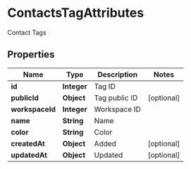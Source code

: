 

# ContactsTagAttributes

Contact Tags

## Properties

| Name | Type | Description | Notes |
|------------ | ------------- | ------------- | -------------|
|**id** | **Integer** | Tag ID |  |
|**publicId** | **Object** | Tag public ID |  [optional] |
|**workspaceId** | **Integer** | Workspace ID |  |
|**name** | **String** | Name |  |
|**color** | **String** | Color |  |
|**createdAt** | **Object** | Added |  [optional] |
|**updatedAt** | **Object** | Updated |  [optional] |



